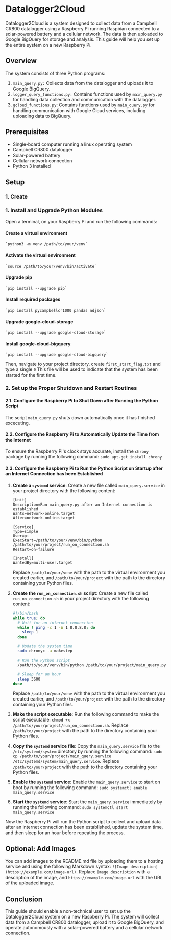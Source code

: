 # Datalogger2Cloud

Datalogger2Cloud is a system designed to collect data from a Campbell CR800 datalogger using a Raspberry Pi running Raspbian connected to a solar-powered battery and a cellular network. The data is then uploaded to Google BigQuery for storage and analysis. This guide will help you set up the entire system on a new Raspberry Pi.

## Overview

The system consists of three Python programs:

1. `main_query.py:` Collects data from the datalogger and uploads it to Google BigQuery.
2. `logger_query_functions.py:` Contains functions used by `main_query.py` for handling data collection and communication with the datalogger.
3. `gcloud_functions.py`: Contains functions used by `main_query.py` for handling communication with Google Cloud services, including uploading data to BigQuery.

## Prerequisites

- Single-board computer running a linux operating system
- Campbell CR800 datalogger
- Solar-powered battery
- Cellular network connection
- Python 3 installed

## Setup

### 1. Create

### 1. Install and Upgrade Python Modules

Open a terminal, on your Raspberry Pi and run the following commands:

#### Create a virtual environment 
    `python3 -m venv /path/to/your/venv`
#### Activate the virtual environment
    `source /path/to/your/venv/bin/activate`
#### Upgrade pip
    `pip install --upgrade pip`
#### Install required packages
    `pip install pycampbellcr1000 pandas ndjson`
#### Upgrade google-cloud-storage
    `pip install --upgrade google-cloud-storage`
#### Install google-cloud-bigquery
    `pip install --upgrade google-cloud-bigquery`

Then, navigate to your project directory, create `first_start_flag.txt` and type a single `0`
This file will be used to indicate that the system has been started for the first time.


### 2. Set up the Proper Shutdown and Restart Routines

#### 2.1. Configure the Raspberry Pi to Shut Down after Running the Python Script

The script `main_query.py` shuts down automatically once it has finished excecuting.

#### 2.2. Configure the Raspberry Pi to Automatically Update the Time from the Internet

To ensure the Raspberry Pi's clock stays accurate, install the `chrony` package by running the following command: `sudo apt-get install chrony`

#### 2.3. Configure the Raspberry Pi to Run the Python Script on Startup after an Internet Connection has been Established

1. **Create a `systemd` service**: Create a new file called `main_query.service` in your project directory with the following content:

    ```
    [Unit]
    Description=Run main_query.py after an Internet connection is established
    Wants=network-online.target
    After=network-online.target

    [Service]
    Type=simple
    User=pi
    ExecStart=/path/to/your/venv/bin/python /path/to/your/project/run_on_connection.sh
    Restart=on-failure

    [Install]
    WantedBy=multi-user.target
    ```

    Replace `/path/to/your/venv` with the path to the virtual environment you created earlier, and `/path/to/your/project` with the path to the directory containing your Python files.

2. **Create the `run_on_connection.sh` script**: Create a new file called `run_on_connection.sh` in your project directory with the following content:

    ```bash
    #!/bin/bash
    while true; do
      # Wait for an internet connection
      while ! ping -c 1 -W 1 8.8.8.8; do
        sleep 1
      done

      # Update the system time
      sudo chronyc -a makestep

      # Run the Python script
      /path/to/your/venv/bin/python /path/to/your/project/main_query.py

      # Sleep for an hour
      sleep 3600
    done
    ```

    Replace `/path/to/your/venv` with the path to the virtual environment you created earlier, and `/path/to/your/project` with the path to the directory containing your Python files.

3. **Make the script executable**: Run the following command to make the script executable: `chmod +x /path/to/your/project/run_on_connection.sh`. Replace `/path/to/your/project` with the path to the directory containing your Python files.

4. **Copy the `systemd` service file**: Copy the `main_query.service` file to the `/etc/systemd/system` directory by running the following command: `sudo cp /path/to/your/project/main_query.service /etc/systemd/system/main_query.service`. Replace `/path/to/your/project` with the path to the directory containing your Python files.

5. **Enable the `systemd` service**: Enable the `main_query.service` to start on boot by running the following command: `sudo systemctl enable main_query.service`

6. **Start the `systemd` service**: Start the `main_query.service` immediately by running the following command: `sudo systemctl start main_query.service`

Now the Raspberry Pi will run the Python script to collect and upload data after an internet connection has been established, update the system time, and then sleep for an hour before repeating the process.


## Optional: Add Images
You can add images to the README.md file by uploading them to a hosting service and using the following Markdown syntax: `![Image description](https://example.com/image-url)`. Replace `Image description` with a description of the image, and `https://example.com/image-url` with the URL of the uploaded image.


## Conclusion

This guide should enable a non-technical user to set up the Datalogger2Cloud system on a new Raspberry Pi. The system will collect data from a Campbell CR800 datalogger, upload it to Google BigQuery, and operate autonomously with a solar-powered battery and a cellular network connection.




